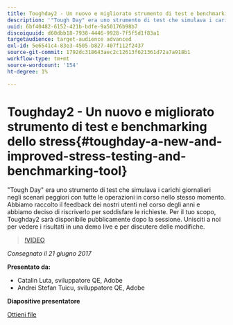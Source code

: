 ```yaml
---
title: Toughday2 - Un nuovo e migliorato strumento di test e benchmarking dello stress
description: '"Tough Day" era uno strumento di test che simulava i carichi giornalieri negli scenari peggiori con tutte le operazioni in corso nello stesso momento. Abbiamo raccolto il feedback dei nostri utenti nel corso degli anni e abbiamo deciso di riscriverlo per soddisfare le richieste.'
uuid: 6bf40482-6152-421b-bdfe-9a50176b98b7
discoiquuid: d60dbb18-7938-4446-9928-7f5f5d1f83a1
targetaudience: target-audience advanced
exl-id: 5e6541c4-83e3-4505-b827-407f112f2437
source-git-commit: 1792dc318643aec2c12613f621361d72a7a918b1
workflow-type: tm+mt
source-wordcount: '154'
ht-degree: 1%

---
```


# Toughday2 - Un nuovo e migliorato strumento di test e benchmarking dello stress{#toughday-a-new-and-improved-stress-testing-and-benchmarking-tool}

&quot;Tough Day&quot; era uno strumento di test che simulava i carichi giornalieri negli scenari peggiori con tutte le operazioni in corso nello stesso momento. Abbiamo raccolto il feedback dei nostri utenti nel corso degli anni e abbiamo deciso di riscriverlo per soddisfare le richieste. Per il tuo scopo, Toughday2 sarà disponibile pubblicamente dopo la sessione. Unisciti a noi per vedere i risultati in una demo live e per discutere delle modifiche.

>[!VIDEO](https://video.tv.adobe.com/v/18935/?quality=9)

*Consegnato il 21 giugno 2017*

**Presentato da:**

* Catalin Luta, sviluppatore QE, Adobe
* Andrei Stefan Tuicu, sviluppatore QE, Adobe

**Diapositive presentatore**

[Ottieni file](assets/aem-gems-toughday2.pdf)
<!--
[Get back to the Overview](https://helpx.adobe.com/experience-manager/kt/eseminars/gems/aem-index.html)
-->
